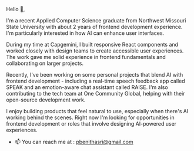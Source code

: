 Hello 👋,

I'm a recent Applied Computer Science graduate from Northwest Missouri State University with about 2 years of frontend development experience. I'm particularly interested in how AI can enhance user interfaces.


During my time at Capgemini, I built responsive React components and worked closely with design teams to create accessible user experiences. The work gave me solid experience in frontend fundamentals and collaborating on larger projects.

Recently, I've been working on some personal projects that blend AI with frontend development - including a real-time speech feedback app called SPEAK and an emotion-aware chat assistant called RAISE. I'm also contributing to the tech team at One Community Global, helping with their open-source development work.

I enjoy building products that feel natural to use, especially when there's AI working behind the scenes. Right now I'm looking for opportunities in frontend development or roles that involve designing AI-powered user experiences.



- 📫 You can reach me at : pbenithasri@gmail.com

